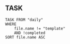 ## TASK

``` dataview
TASK FROM "daily" 
WHERE 
	file.name != "template" 
	AND !completed
SORT file.name ASC
```


